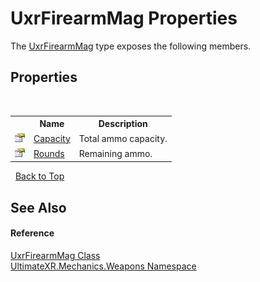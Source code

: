 # UxrFirearmMag Properties
 

The <a href="T_UltimateXR_Mechanics_Weapons_UxrFirearmMag">UxrFirearmMag</a> type exposes the following members.


## Properties
&nbsp;<table><tr><th></th><th>Name</th><th>Description</th></tr><tr><td>![Public property](media/pubproperty.gif "Public property")</td><td><a href="P_UltimateXR_Mechanics_Weapons_UxrFirearmMag_Capacity">Capacity</a></td><td>
Total ammo capacity.</td></tr><tr><td>![Public property](media/pubproperty.gif "Public property")</td><td><a href="P_UltimateXR_Mechanics_Weapons_UxrFirearmMag_Rounds">Rounds</a></td><td>
Remaining ammo.</td></tr></table>&nbsp;
<a href="#uxrfirearmmag-properties">Back to Top</a>

## See Also


#### Reference
<a href="T_UltimateXR_Mechanics_Weapons_UxrFirearmMag">UxrFirearmMag Class</a><br /><a href="N_UltimateXR_Mechanics_Weapons">UltimateXR.Mechanics.Weapons Namespace</a><br />